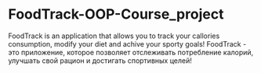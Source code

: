 # FoodTrack-OOP-Course_project
FoodTrack is an application that allows you to track your callories consumption, modify your diet and achive your sporty goals! FoodTrack - это приложение, которое позволяет отслеживать потребление калорий, улучшать свой рацион и достигать спортивных целей!
